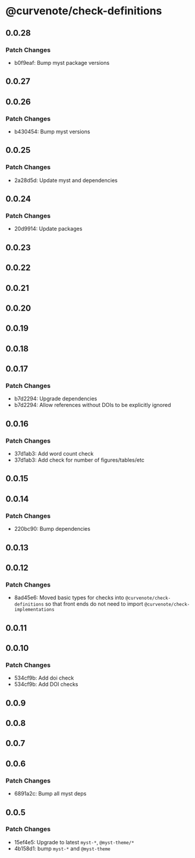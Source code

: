 # @curvenote/check-definitions

## 0.0.28

### Patch Changes

- b0f9eaf: Bump myst package versions

## 0.0.27

## 0.0.26

### Patch Changes

- b430454: Bump myst versions

## 0.0.25

### Patch Changes

- 2a28d5d: Update myst and dependencies

## 0.0.24

### Patch Changes

- 20d9914: Update packages

## 0.0.23

## 0.0.22

## 0.0.21

## 0.0.20

## 0.0.19

## 0.0.18

## 0.0.17

### Patch Changes

- b7d2294: Upgrade dependencies
- b7d2294: Allow references without DOIs to be explicitly ignored

## 0.0.16

### Patch Changes

- 37d1ab3: Add word count check
- 37d1ab3: Add check for number of figures/tables/etc

## 0.0.15

## 0.0.14

### Patch Changes

- 220bc90: Bump dependencies

## 0.0.13

## 0.0.12

### Patch Changes

- 8ad45e6: Moved basic types for checks into `@curvenote/check-definitions` so that front ends do not need to import `@curvenote/check-implementations`

## 0.0.11

## 0.0.10

### Patch Changes

- 534cf9b: Add doi check
- 534cf9b: Add DOI checks

## 0.0.9

## 0.0.8

## 0.0.7

## 0.0.6

### Patch Changes

- 6891a2c: Bump all myst deps

## 0.0.5

### Patch Changes

- 15ef4e5: Upgrade to latest `myst-*`, `@myst-theme/*`
- 4b158d1: bump `myst-*` and `@myst-theme`
